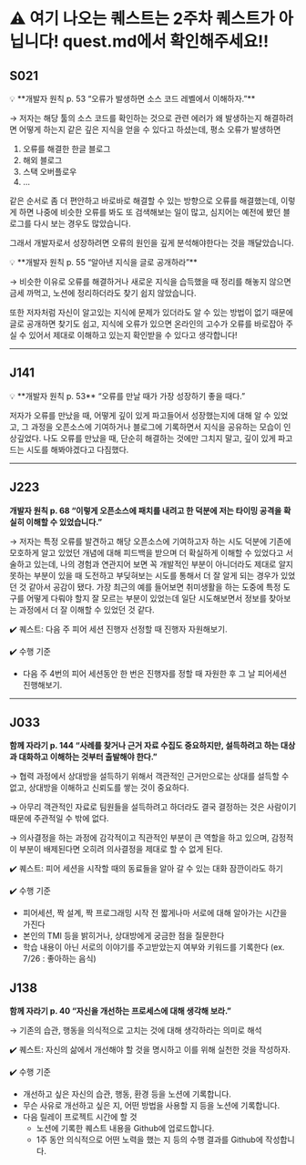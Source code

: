 # ⚠️ 여기 나오는 퀘스트는 2주차 퀘스트가 아닙니다! quest.md에서 확인해주세요!!

## S021

<aside>
💡 **개발자 원칙 p. 53 “오류가 발생하면 소스 코드 레벨에서 이해하자.”**

</aside>

→ 저자는 해당 툴의 소스 코드를 확인하는 것으로 관련 에러가 왜 발생하는지 해결하려면 어떻게 하는지 같은 깊은 지식을 얻을 수 있다고 하셨는데, 평소 오류가 발생하면

1. 오류를 해결한 한글 블로그
2. 해외 블로그
3. 스택 오버플로우
4. …

같은 순서로 좀 더 편안하고 바로바로 해결할 수 있는 방향으로 오류를 해결했는데, 이렇게 하면 나중에 비슷한 오류를 봐도 또 검색해보는 일이 많고, 심지어는 예전에 봤던 블로그를 다시 보는 경우도 많았습니다.

그래서 개발자로서 성장하려면 오류의 원인을 깊게 분석해야한다는 것을 깨달았습니다.

<aside>
💡 **개발자 원칙 p. 55 “알아낸 지식을 글로 공개하라”**

</aside>

→ 비슷한 이유로 오류를 해결하거나 새로운 지식을 습득했을 때 정리를 해놓지 않으면 금세 까먹고, 노션에 정리하더라도 찾기 쉽지 않았습니다.

또한 저자처럼 자신이 알고있는 지식에 문제가 있더라도 알 수 있는 방법이 없기 때문에 글로 공개하면 찾기도 쉽고, 지식에 오류가 있으면 온라인의 고수가 오류를 바로잡아 주실 수 있어서 제대로 이해하고 있는지 확인받을 수 있다고 생각합니다!

---

## J141

<aside>
💡 **개발자 원칙 p. 53** “오류를 만날 때가 가장 성장하기 좋을 때다.”

</aside>

저자가 오류를 만났을 때, 어떻게 깊이 있게 파고들어서 성장했는지에 대해 알 수 있었고, 그 과정을 오픈소스에 기여하거나 블로그에 기록하면서 지식을 공유하는 모습이 인상깊었다. 나도 오류를 만났을 때, 단순히 해결하는 것에만 그치지 말고, 깊이 있게 파고드는 시도를 해봐야겠다고 다짐했다.

---

## J223

**개발자 원칙 p. 68 “이렇게 오픈소스에 패치를 내려고 한 덕분에 저는 타이밍 공격을 확실히 이해할 수 있었습니다.”**

→ 저자는 특정 오류를 발견하고 해당 오픈소스에 기여하고자 하는 시도 덕분에 기존에 모호하게 알고 있었던 개념에 대해 피드백을 받으며 더 확실하게 이해할 수 있었다고 서술하고 있는데, 나의 경험과 연관지어 보면 꼭 개발적인 부분이 아니더라도 제대로 알지 못하는 부분이 있을 때 도전하고 부딪혀보는 시도를 통해서 더 잘 알게 되는 경우가 있었던 것 같아서 공감이 됐다. 가장 최근의 예를 들어보면 취미생활을 하는 도중에 특정 도구를 어떻게 다뤄야 할지 잘 모르는 부분이 있었는데 일단 시도해보면서 정보를 찾아보는 과정에서 더 잘 이해할 수 있었던 것 같다.

✔️ 퀘스트: 다음 주 피어 세션 진행자 선정할 때 진행자 자원해보기.

✔️ 수행 기준

- 다음 주 4번의 피어 세션동안 한 번은 진행자를 정할 때 자원한 후 그 날 피어세션 진행해보기.

---

## J033

**함께 자라기 p. 144 “사례를 찾거나 근거 자료 수집도 중요하지만, 설득하려고 하는 대상과 대화하고 이해하는 것부터 출발해야 한다.”**

→ 협력 과정에서 상대방을 설득하기 위해서 객관적인 근거만으로는 상대를 설득할 수 없고, 상대방을 이해하고 신뢰도를 쌓는 것이 중요하다.

→ 아무리 객관적인 자료로 팀원들을 설득하려고 하더라도 결국 결정하는 것은 사람이기 때문에 주관적일 수 밖에 없다.

→ 의사결정을 하는 과정에 감각적이고 직관적인 부분이 큰 역할을 하고 있으며, 감정적이 부분이 배제된다면 오히려 의사결정을 제대로 할 수 없게 된다.

✔️ 퀘스트: 피어 세션을 시작할 때의 동료들을 알아 갈 수 있는 대화 잠깐이라도 하기

✔️ 수행 기준

- 피어세션, 짝 설계, 짝 프로그래밍 시작 전 짧게나마 서로에 대해 알아가는 시간을 가진다
- 본인의 TMI 등을 밝히거나, 상대방에게 궁금한 점을 질문한다
- 학습 내용이 아닌 서로의 이야기를 주고받았는지 여부와 키워드를 기록한다 (ex. 7/26 : 좋아하는 음식)

## J138

**함께 자라기 p. 40 “자신을 개선하는 프로세스에 대해 생각해 보라.”**

→ 기존의 습관, 행동을 의식적으로 고치는 것에 대해 생각하라는 의미로 해석

✔️ 퀘스트: 자신의 삶에서 개선해야 할 것을 명시하고 이를 위해 실천한 것을 작성하자.

✔️ 수행 기준

- 개선하고 싶은 자신의 습관, 행동, 환경 등을 노션에 기록합니다.
- 무슨 사유로 개선하고 싶은 지, 어떤 방법을 사용할 지 등을 노션에 기록합니다.
- 다음 릴레이 프로젝트 시간에 할 것
  - 노션에 기록한 퀘스트 내용을 Github에 업로드합니다.
  - 1주 동안 의식적으로 어떤 노력을 했는 지 등의 수행 결과를 Github에 작성합니다.
